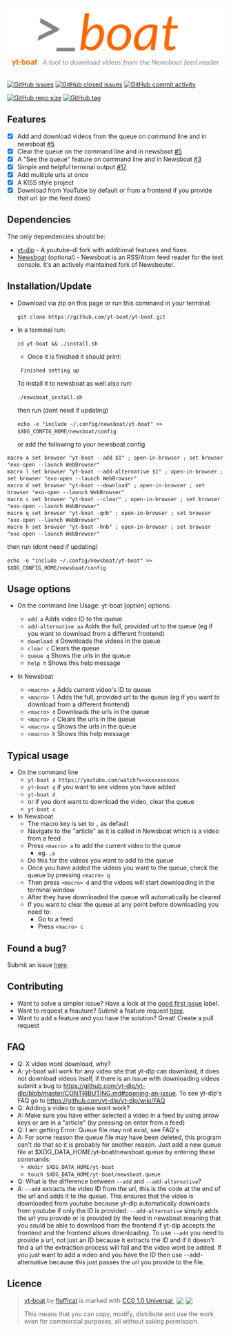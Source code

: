 [![yt-boat](https://github.com/flufficat/yt-boat/blob/main/banner_all_cols.png)](https://github.com/flufficat/yt-boat#readme) 

[![GitHub issues](https://img.shields.io/github/issues-raw/flufficat/yt-boat?color=%23BA7BE5&style=for-the-badge)](https://github.com/flufficat/yt-boat/issues?q=is%3Aopen+is%3Aissue)
[![GitHub closed issues](https://img.shields.io/github/issues-closed-raw/flufficat/yt-boat?color=%23BA7BE5&style=for-the-badge)](https://github.com/flufficat/yt-boat/issues?q=is%3Aissue+is%3Aclosed)
[![GitHub commit activity](https://img.shields.io/github/commit-activity/m/flufficat/yt-boat?color=%23BA7BE5&label=Commits&style=for-the-badge)](https://github.com/flufficat/yt-boat/commits/main)

[![GitHub repo size](https://img.shields.io/github/repo-size/flufficat/yt-boat?color=%23BA7BE5&style=for-the-badge)](https://github.com/flufficat/yt-boat)
[![GitHub tag](https://img.shields.io/github/v/tag/flufficat/yt-boat?color=BA7BE5&label=Latest&style=for-the-badge)](https://github.com/flufficat/yt-boat/tags)

## Features
- [x] Add and download videos from the queue on command line and in newsboat [#5](https://github.com/flufficat/yt-boat/issues/5)
- [x] Clear the queue on the command line and in newsboat [#5](https://github.com/flufficat/yt-boat/issues/5)
- [x] A "See the queue" feature on command line and in Newsboat [#3](https://github.com/flufficat/yt-boat/issues/3)
- [x] Simple and helpful terminal output [#17](https://github.com/flufficat/yt-boat/issues/17)
- [x] Add multiple urls at once
- [x] A KISS style project
- [x] Download from YouTube by default or from a frontend if you provide that url (or the feed does)

## Dependencies
The only dependencies should be:
- [yt-dlp](https://github.com/yt-dlp/yt-dlp) - A youtube-dl fork with additional features and fixes.
- [Newsboat](https://github.com/newsboat/newsboat) (optional) - Newsboat is an RSS/Atom feed reader for the text console. It’s an actively maintained fork of Newsbeuter.

## Installation/Update
- Download via zip on this page or run this command in your terminal:

  `git clone https://github.com/yt-boat/yt-boat.git`

- In a terminal run:

  `cd yt-boat && ./install.sh`
  
  - Once it is finished it should print:

  ` Finished setting up`
  
  To install it to newsboat as well also run:
  
  `./newsboat_install.sh`

  then run (dont need if updating)
  
  `echo -e "include ~/.config/newsboat/yt-boat" >> $XDG_CONFIG_HOME/newsboat/config` 
  
  or add the following to your newsboat config
  
```
macro a set browser "yt-boat --add $1" ; open-in-browser ; set browser "exo-open --launch WebBrowser"
macro l set browser "yt-boat --add-alternative $1" ; open-in-browser ; set browser "exo-open --launch WebBrowser"
macro d set browser "yt-boat --download" ; open-in-browser ; set browser "exo-open --launch WebBrowser"
macro c set browser "yt-boat --clear" ; open-in-browser ; set browser "exo-open --launch WebBrowser"
macro q set browser "yt-boat -qnb" ; open-in-browser ; set browser "exo-open --launch WebBrowser"
macro h set browser "yt-boat -hnb" ; open-in-browser ; set browser "exo-open --launch WebBrowser"
```


  then run (dont need if updating)
    
   `echo -e "include ~/.config/newsboat/yt-boat" >> $XDG_CONFIG_HOME/newsboat/config` 

  
## Usage options
- On the command line
	 Usage:
	yt-boat [option]
	options:
	- `add a`               Adds video ID to the queue
	- `add-alternative aa`  Adds the full, provided url to the queue (eg if you want to download from a different frontend)
	- `download d`          Downloads the videos in the queue
	- `clear c`             Clears the queue
	- `queue q`             Shows the urls in the queue
	- `help h`              Shows this help message

- In Newsboat
  	 - `<macro> a`             Adds current video's ID to queue
 	 - `<macro> l`             Adds the full, provided url to the queue (eg if you want to download from a different frontend)
	 - `<macro> d`             Downloads the urls in the queue
	 - `<macro> c`             Clears the urls in the queue
	 - `<macro> q`             Shows the urls in the queue
	 - `<macro> h`             Shows this help message

 ## Typical usage
 - On the command line
 	 - `yt-boat a https://youtube.com/watch?v=xxxxxxxxxxx`
	 - `yt-boat q` if you want to see videos you have added
	 - `yt-boat d`
	 - or if you dont want to download the video, clear the queue
	 - `yt-boat c`
- In Newsboat
	 - The macro key is set to `,` as default
	 - Navigate to the "article" as it is called in Newsboat which is a video from a feed
	 - Press `<macro> a` to add the current video to the queue
		 - eg. `,a`
	 - Do this for the videos you want to add to the queue
	 - Once you have added the videos you want to the queue, check the queue by pressing `<macro> q`
	 - Then press `<macro> d` and the videos will start downloading in the terminal window
	 - After they have downloaded the queue will automatically be cleared
	 - If you want to clear the queue at any point before downloading you need to:
	 	- Go to a feed 
	 	- Press `<macro> c`
	 
## Found a bug?
Submit an issue [here](https://github.com/flufficat/yt-boat/issues/new?assignees=flufficat&labels=bug&template=bug_report.md&title=%5BBUG%5D).

## Contributing
- Want to solve a simpler issue? Have a look at the [good first issue](https://github.com/flufficat/yt-boat/issues?q=is%3Aissue+is%3Aopen+label%3A%22good+first+issue%22) label.
- Want to request a feauture? Submit a feature request [here](https://github.com/flufficat/yt-boat/issues/new?assignees=&labels=request&template=feature_request.md&title=%5BREQUEST%5D).
- Want to add a feature and you have the solution? Great! Create a pull request

## FAQ
- Q: X video wont download, why?
- A: yt-boat will work for any video site that yt-dlp can download, it does not download videos itself, if there is an issue with downloading videos submit a bug to https://github.com/yt-dlp/yt-dlp/blob/master/CONTRIBUTING.md#opening-an-issue. To see yt-dlp's FAQ go to https://github.com/yt-dlp/yt-dlp/wiki/FAQ
- Q: Adding a video to queue wont work?
- A: Make sure you have either selected a video in a feed by using arrow keys or are in a "article" (by pressing on enter from a feed)
- Q: I am getting Error: Queue file may not exist, see FAQ's
- A: For some reason the queue file may have been deleted, this program can't do that so it is probably for another reason. Just add a new queue file at $XDG_DATA_HOME/yt-boat/newsboat.queue by entering these commands:
	- `mkdir $XDG_DATA_HOME/yt-boat`
	- `touch $XDG_DATA_HOME/yt-boat/newsboat.queue`
- Q: What is the difference between `--add` and `--add-alternative`?
- A: `--add` extracts the video ID from the url, this is the code at the end of the url and adds it to the queue. This ensures that the video is downloaded from youtube because yt-dlp automatically downloads from youtube if only the ID is provided. `--add-alternative` simply adds the url you provide or is provided by the feed in newsboat meaning that you sould be able to downlaod from the frontend if yt-dlp accepts the frontend and the frontend allows downloading. To use `--add` you need to provide a url, not just an ID because it extracts the ID and if it doesn't find a url the extraction process will fail and the video wont be added. If you just want to add a video and you have the ID then use --add-alternative because this just passes the url you provide to the file.

## Licence
>  <p xmlns:cc="https://creativecommons.org/ns#" xmlns:dct="https://purl.org/dc/terms/"><a property="dct:title" rel="cc:attributionURL" href="https://github.com/flufficat/yt-boat">yt-boat</a> by <a rel="cc:attributionURL dct:creator" property="cc:attributionName" href="https://github.com/flufficat/">flufficat</a> is marked with <a href="https://creativecommons.org/publicdomain/zero/1.0" target="_blank" rel="license noopener noreferrer" style="display:inline-block;">CC0 1.0 Universal <img style="height:28px!important;margin-left:5px;vertical-align:text-bottom;" src="https://mirrors.creativecommons.org/presskit/icons/cc.svg?ref=chooser-v1"><img style="height:28px!important;margin-left:5px;vertical-align:text-bottom;" src="https://mirrors.creativecommons.org/presskit/icons/zero.svg"></a></p>
> This means that you can copy, modify, distribute and use the work
> even for commercial purposes, all without asking permission.
